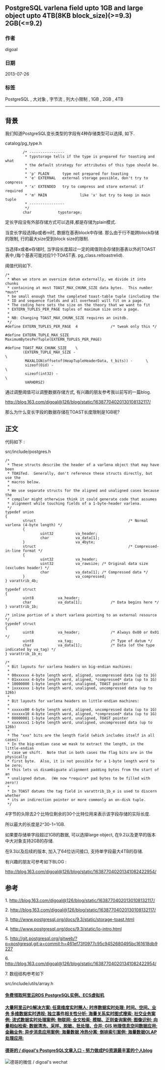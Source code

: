 ## PostgreSQL varlena field upto 1GB and large object upto 4TB(8KB block_size)(>=9.3) 2GB(<=9.2)  
                       
### 作者                       
digoal                        
                          
### 日期                        
2013-07-26                                                 
                        
### 标签                                                                                                                                        
PostgreSQL , 大对象 , 字节流 , 列大小限制 , 1GB , 2GB , 4TB   
                      
----                        
                      
## 背景           
我们知道PostgreSQL变长类型的字段有4种存储类型可以选择, 如下.  
  
catalog/pg_type.h  
  
```  
        /* ----------------  
         * typstorage tells if the type is prepared for toasting and what  
         * the default strategy for attributes of this type should be.  
         *  
         * 'p' PLAIN      type not prepared for toasting  
         * 'e' EXTERNAL   external storage possible, don't try to compress  
         * 'x' EXTENDED   try to compress and store external if required  
         * 'm' MAIN               like 'x' but try to keep in main tuple  
         * ----------------  
         */  
        char            typstorage;  
```  
  
定长字段没有外部存储方式可以选择,都是存储为plain模式.   
  
当变长字段选择p或者m时, 数据在基表block中存储. 那么由于行不能跨block存储的限制, 行的最大size受到block size的限制.   
  
当选择x或者e存储时, 当字段长度超过一定的阈值则会存储到基表以外的TOAST表中,(每个基表可能对应1个TOAST表. pg_class.reltoastrelid).  
  
阈值代码如下.  
  
```  
/*  
 * When we store an oversize datum externally, we divide it into chunks  
 * containing at most TOAST_MAX_CHUNK_SIZE data bytes.  This number *must*  
 * be small enough that the completed toast-table tuple (including the  
 * ID and sequence fields and all overhead) will fit on a page.  
 * The coding here sets the size on the theory that we want to fit  
 * EXTERN_TUPLES_PER_PAGE tuples of maximum size onto a page.  
 *  
 * NB: Changing TOAST_MAX_CHUNK_SIZE requires an initdb.  
 */  
#define EXTERN_TUPLES_PER_PAGE  4               /* tweak only this */  
  
#define EXTERN_TUPLE_MAX_SIZE   MaximumBytesPerTuple(EXTERN_TUPLES_PER_PAGE)  
  
#define TOAST_MAX_CHUNK_SIZE    \  
        (EXTERN_TUPLE_MAX_SIZE -                                                        \  
         MAXALIGN(offsetof(HeapTupleHeaderData, t_bits)) -      \  
         sizeof(Oid) -                                                                          \  
         sizeof(int32) -                                                                        \  
         VARHDRSZ)  
```  
  
通过调整阈值可以调整数据存储方式, 有兴趣的朋友参考我以前写的一篇blog.  
  
http://blog.163.com/digoal@126/blog/static/16387704020130108132117/  
  
那么为什么变长字段的数据存储在TOAST长度限制是1GB呢?  
  
## 正文  
代码如下 :   
  
src/include/postgres.h  
  
```  
/*  
 * These structs describe the header of a varlena object that may have been  
 * TOASTed.  Generally, don't reference these structs directly, but use the  
 * macros below.  
 *  
 * We use separate structs for the aligned and unaligned cases because the  
 * compiler might otherwise think it could generate code that assumes  
 * alignment while touching fields of a 1-byte-header varlena.  
 */  
typedef union  
{  
        struct                                          /* Normal varlena (4-byte length) */  
        {  
                uint32          va_header;  
                char            va_data[1];  
        }                       va_4byte;  
        struct                                          /* Compressed-in-line format */  
        {  
                uint32          va_header;  
                uint32          va_rawsize; /* Original data size (excludes header) */  
                char            va_data[1]; /* Compressed data */  
        }                       va_compressed;  
} varattrib_4b;  
  
typedef struct  
{  
        uint8           va_header;  
        char            va_data[1];             /* Data begins here */  
} varattrib_1b;  
  
/* inline portion of a short varlena pointing to an external resource */  
typedef struct  
{  
        uint8           va_header;              /* Always 0x80 or 0x01 */  
        uint8           va_tag;                 /* Type of datum */  
        char            va_data[1];             /* Data (of the type indicated by va_tag) */  
} varattrib_1b_e;  
  
/*  
 * Bit layouts for varlena headers on big-endian machines:  
 *  
 * 00xxxxxx 4-byte length word, aligned, uncompressed data (up to 1G)  
 * 01xxxxxx 4-byte length word, aligned, *compressed* data (up to 1G)  
 * 10000000 1-byte length word, unaligned, TOAST pointer  
 * 1xxxxxxx 1-byte length word, unaligned, uncompressed data (up to 126b)  
 *  
 * Bit layouts for varlena headers on little-endian machines:  
 *  
 * xxxxxx00 4-byte length word, aligned, uncompressed data (up to 1G)  
 * xxxxxx10 4-byte length word, aligned, *compressed* data (up to 1G)  
 * 00000001 1-byte length word, unaligned, TOAST pointer  
 * xxxxxxx1 1-byte length word, unaligned, uncompressed data (up to 126b)  
 *  
 * The "xxx" bits are the length field (which includes itself in all cases).  
 * In the big-endian case we mask to extract the length, in the little-endian  
 * case we shift.  Note that in both cases the flag bits are in the physically  
 * first byte.  Also, it is not possible for a 1-byte length word to be zero;  
 * this lets us disambiguate alignment padding bytes from the start of an  
 * unaligned datum.  (We now *require* pad bytes to be filled with zero!)  
 *  
 * In TOAST datums the tag field in varattrib_1b_e is used to discern whether  
 * its an indirection pointer or more commonly an on-disk tuple.  
 */  
```  
  
4字节的头除去2个比特位剩余的30个比特位用来表示该字段存储的实际长度.  
  
所以最大的长度是2^30-1=1GB.  
  
如果要存储单字段超过1GB的数据, 可以选择large object, 在9.2以及更早的版本中大对象支持2GB的存储.  
  
在9.3以及后续的版本, 加入了64位访问接口, 支持单字段最大4TB的存储.   
  
有兴趣的朋友可参考如下BLOG :   
  
http://blog.163.com/digoal@126/blog/static/163877040201341082422954/  
  
## 参考  
1\. http://blog.163.com/digoal@126/blog/static/16387704020130108132117/  
  
2\. http://blog.163.com/digoal@126/blog/static/16387704020130108132117/  
  
3\. http://www.postgresql.org/docs/9.3/static/storage-toast.html  
  
4\. http://www.postgresql.org/docs/9.3/static/lo-intro.html  
  
5\. http://git.postgresql.org/gitweb/?p=postgresql.git;a=commit;h=461ef73f0977c95c9452680495bc161618db9227  
  
6\. http://blog.163.com/digoal@126/blog/static/163877040201341082422954/  
  
7\. 数组结构参考如下  
  
src/include/utils/array.h  
    
                                                                                    
                                         
  
  
  
  
  
  
  
  
  
  
  
  
  
  
  
  
  
  
  
  
  
  
  
  
  
  
  
  
  
  
  
  
  
  
  
  
  
#### [免费领取阿里云RDS PostgreSQL实例、ECS虚拟机](https://www.aliyun.com/database/postgresqlactivity "57258f76c37864c6e6d23383d05714ea")
  
  
#### [大量阿里云PG解决方案: 任意维度实时圈人; 时序数据实时处理; 时间、空间、业务 多维数据实时透视; 独立事件相关性分析; 海量关系实时图式搜索; 社交业务案例; 流式数据实时处理案例; 物联网; 全文检索; 模糊、正则查询案例; 图像识别; 向量相似检索; 数据清洗、采样、脱敏、批处理、合并; GIS 地理信息空间数据应用; 金融业务; 异步消息应用案例; 海量数据 冷热分离; 倒排索引案例; 海量数据OLAP处理应用;](https://yq.aliyun.com/topic/118 "40cff096e9ed7122c512b35d8561d9c8")
  
  
#### [德哥的 / digoal's PostgreSQL文章入口 - 努力做成PG资源最丰富的个人blog](https://github.com/digoal/blog/blob/master/README.md "22709685feb7cab07d30f30387f0a9ae")
  
  
![德哥的微信 / digoal's wechat](../pic/digoal_weixin.jpg "f7ad92eeba24523fd47a6e1a0e691b59")
  
